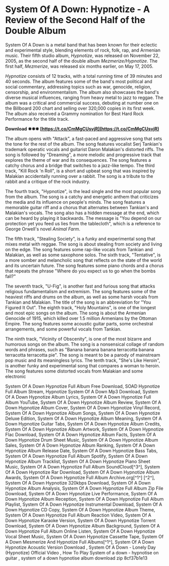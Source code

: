 # System Of A Down: Hypnotize - A Review of the Second Half of the Double Album
 
System Of A Down is a metal band that has been known for their eclectic and experimental style, blending elements of rock, folk, rap, and Armenian music. Their fifth studio album, *Hypnotize*, was released on November 22, 2005, as the second half of the double album *Mezmerize/Hypnotize*. The first half, *Mezmerize*, was released six months earlier, on May 17, 2005.
 
*Hypnotize* consists of 12 tracks, with a total running time of 39 minutes and 40 seconds. The album features some of the band's most political and social commentary, addressing topics such as war, genocide, religion, censorship, and environmentalism. The album also showcases the band's diverse musical influences, ranging from heavy metal to jazz to reggae. The album was a critical and commercial success, debuting at number one on the Billboard 200 chart and selling over 320,000 copies in its first week. The album also received a Grammy nomination for Best Hard Rock Performance for the title track.
 
**Download ✸✸✸ [https://t.co/CmMgCUsvjR](https://t.co/CmMgCUsvjR)**


 
The album opens with "Attack", a fast-paced and aggressive song that sets the tone for the rest of the album. The song features vocalist Serj Tankian's trademark operatic vocals and guitarist Daron Malakian's distorted riffs. The song is followed by "Dreaming", a more melodic and progressive track that explores the theme of war and its consequences. The song features a catchy chorus and a bridge that switches to a jazz-like tempo. The third track, "Kill Rock 'n Roll", is a short and upbeat song that was inspired by Malakian accidentally running over a rabbit. The song is a tribute to the rabbit and a critique of the rock industry.
 
The fourth track, "Hypnotize", is the lead single and the most popular song from the album. The song is a catchy and energetic anthem that criticizes the media and its influence on people's minds. The song features a memorable guitar riff and a chorus that alternates between Tankian's and Malakian's vocals. The song also has a hidden message at the end, which can be heard by playing it backwards. The message is "You depend on our protection yet you feed us lies from the tablecloth", which is a reference to George Orwell's novel *Animal Farm*.
 
The fifth track, "Stealing Society", is a funky and experimental song that mixes metal with reggae. The song is about stealing from society and living on the edge. The song features some rap-like vocals from Tankian and Malakian, as well as some saxophone solos. The sixth track, "Tentative", is a more somber and melancholic song that reflects on the state of the world and its uncertain future. The song features some piano chords and a chorus that repeats the phrase "Where do you expect us to go when the bombs fall?"
 
The seventh track, "U-Fig", is another fast and furious song that attacks religious fundamentalism and extremism. The song features some of the heaviest riffs and drums on the album, as well as some harsh vocals from Tankian and Malakian. The title of the song is an abbreviation for "You Figured It Out". The eighth track, "Holy Mountains", is one of the longest and most epic songs on the album. The song is about the Armenian Genocide of 1915, which killed over 1.5 million Armenians by the Ottoman Empire. The song features some acoustic guitar parts, some orchestral arrangements, and some powerful vocals from Tankian.
 
The ninth track, "Vicinity of Obscenity", is one of the most bizarre and humorous songs on the album. The song is a nonsensical collage of random words and phrases, such as "Banana banana banana terracotta banana terracotta terracotta pie". The song is meant to be a parody of mainstream pop music and its meaningless lyrics. The tenth track, "She's Like Heroin", is another funky and experimental song that compares a woman to heroin. The song features some distorted vocals from Malakian and some electronic
 
System Of A Down Hypnotize Full Album Free Download,  SOAD Hypnotize Full Album Stream,  Hypnotize System Of A Down Mp3 Download,  System Of A Down Hypnotize Album Lyrics,  System Of A Down Hypnotize Full Album YouTube,  System Of A Down Hypnotize Album Review,  System Of A Down Hypnotize Album Cover,  System Of A Down Hypnotize Vinyl Record,  System Of A Down Hypnotize Album Songs,  System Of A Down Hypnotize Deluxe Edition,  System Of A Down Hypnotize Album Meaning,  System Of A Down Hypnotize Guitar Tabs,  System Of A Down Hypnotize Album Credits,  System Of A Down Hypnotize Album Artwork,  System Of A Down Hypnotize Flac Download,  System Of A Down Hypnotize Album Facts,  System Of A Down Hypnotize Drum Sheet Music,  System Of A Down Hypnotize Album Sales,  System Of A Down Hypnotize Album Ranking,  System Of A Down Hypnotize Album Release Date,  System Of A Down Hypnotize Bass Tabs,  System Of A Down Hypnotize Full Album Spotify,  System Of A Down Hypnotize Album Tracklist,  System Of A Down Hypnotize Piano Sheet Music,  System Of A Down Hypnotize Full Album SoundCloud[^3^],  System Of A Down Hypnotize Rar Download,  System Of A Down Hypnotize Album Awards,  System Of A Down Hypnotize Full Album Archive.org[^1^] [^2^],  System Of A Down Hypnotize 320kbps Download,  System Of A Down Hypnotize Album Analysis,  System Of A Down Hypnotize Full Album Zip File Download,  System Of A Down Hypnotize Live Performance,  System Of A Down Hypnotize Album Reception,  System Of A Down Hypnotize Full Album Playlist,  System Of A Down Hypnotize Instrumental Download,  System Of A Down Hypnotize CD Copy,  System Of A Down Hypnotize Album Theme,  System Of A Down Hypnotize Full Album Reaction Video,  System Of A Down Hypnotize Karaoke Version,  System Of A Down Hypnotize Torrent Download,  System Of A Down Hypnotize Album Background,  System Of A Down Hypnotize Full Album Online Listen,  System Of A Down Hypnotize Vocal Sheet Music,  System Of A Down Hypnotize Cassette Tape,  System Of A Down Mesmerize And Hypnotize Full Albums[^1^],  System Of A Down Hypnotize Acoustic Version Download ,  System Of A Down - Lonely Day (Hypnotize) Official Video ,  How To Play System of a down - hypnotise on guitar ,  system of a down hypnotise album download zip
 8cf37b1e13
 
